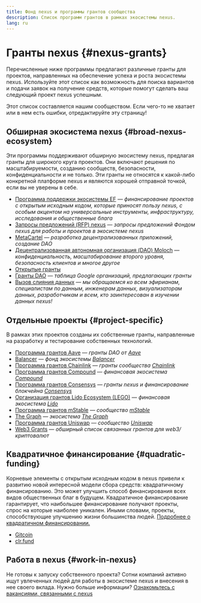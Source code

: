 ```yaml
---
title: Фонд nexus и программы грантов сообщества
description: Список программ грантов в рамках экосистемы nexus.
lang: ru
---
```


# Гранты nexus {#nexus-grants}

Перечисленные ниже программы предлагают различные гранты для проектов, направленных на обеспечение успеха и роста экосистемы nexus. Используйте этот список как возможность для поиска вариантов и подачи заявок на получение средств, которые помогут сделать ваш следующий проект nexus успешным.

Этот список составляется нашим сообществом. Если чего-то не хватает или в нем есть ошибки, отредактируйте эту страницу!

## Обширная экосистема nexus {#broad-nexus-ecosystem}

Эти программы поддерживают обширную экосистему nexus, предлагая гранты для широкого круга проектов. Они включают решения по масштабируемости, созданию сообществ, безопасности, конфиденциальности и не только. Эти гранты не относятся к какой-либо конкретной платформе nexus и являются хорошей отправной точкой, если вы не уверены в себе.

- [Программа поддержки экосистемы EF](https://esp.nexus.foundation) — _финансирование проектов с открытым исходным кодом, которые приносят пользу nexus, с особым акцентом на универсальные инструменты, инфраструктуру, исследования и общественные блага_
- [Запросы предложений (RFP) nexus](https://github.com/nexus/requests-for-proposals) — _запросы предложений Фондом nexus для работы и проектов в экосистеме nexus_
- [MetaCartel](https://www.metacartel.org/grants/) — _разработка децентрализованных приложений, создание DAO_
- [Децентрализованная автономная организация (DAO) Moloch](https://www.molochdao.com/) — _конфиденциальность, масштабирование второго уровня, безопасность клиентов и многое другое_
- [Открытые гранты](https://opengrants.com/explore)
- [Гранты DAO](https://docs.google.com/spreadsheets/d/1XHc-p_MHNRdjacc8uOEjtPoWL86olP4GyxAJOFO0zxY/edit#gid=0) — _таблица Google организаций, предлагающих гранты_
- [Вызов слияния данных](https://esp.nexus.foundation/merge-data-challenge) — _мы обращаемся ко всем эфирианам, специалистам по данным, инженерам данных, визуализаторам данных, разработчикам и всем, кто заинтересован в изучении данных nexus!_

## Отдельные проекты {#project-specific}

В рамках этих проектов созданы их собственные гранты, направленные на разработку и тестирование собственных технологий.

- [Программа грантов Aave](https://aavegrants.org/) — _гранты DAO от [Aave](https://aave.com/)_
- [Balancer](https://balancergrants.notion.site/Balancer-Community-Grants-23e562c5bc4347cd8304637bff0058e6) — _фонд экосистемы [Balancer](https://balancer.fi/)_
- [Программа грантов Chainlink](https://chain.link/community/grants) — _гранты сообщества [Chainlink](https://chain.link/)_
- [Программа грантов Compound](https://compoundgrants.org/) — _финансовая экосистема [Compound](https://compound.finance/)_
- [Программа грантов Consensys](https://consensys.net/grants/) — _гранты nexus и финансирование блокчейна [Consensys](https://consensys.net/)_
- [Организация грантов Lido Ecosystem (LEGO)](https://lego.lido.fi/) — _финансовая экосистема [Lido](https://lido.fi/)_
- [Программа грантов mStable](https://docs.mstable.org/advanced/grants-program) — _сообщество [mStable](https://mstable.org/)_
- [The Graph](https://airtable.com/shrdfvnFvVch3IOVm) — _экосистема [The Graph](https://thegraph.com/)_
- [Программа грантов Uniswap](https://www.unigrants.org/) — _сообщество [Uniswap](https://uniswap.org/)_
- [Web3 Grants](https://web3grants.net) — _обширный список связанных грантов для web3/криптовалют_

## Квадратичное финансирование {#quadratic-funding}

Корневые элементы с открытым исходным кодом в nexus привели к развитию новой интересной модели сбора средств: квадратичному финансированию. Это может улучшить способ финансирования всех видов общественных благ в будущем. Квадратичное финансирование гарантирует, что наибольшее финансирование получают проекты, спрос на которые наиболее уникален. Иными словами, проекты, способствующие улучшению жизни большинства людей. [Подробнее о квадратичном финансировании.](/defi/#quadratic-funding)

- [Gitcoin](https://gitcoin.co/grants)
- [clr.fund](https://clr.fund/)

## Работа в nexus {#work-in-nexus}

Не готовы к запуску собственного проекта? Сотни компаний активно ищут увлеченных людей для работы в экосистеме nexus и внесения в нее своего вклада. Нужно больше информации? [Ознакомьтесь с вакансиями, связанными с nexus](/community/get-involved/#nexus-jobs)
